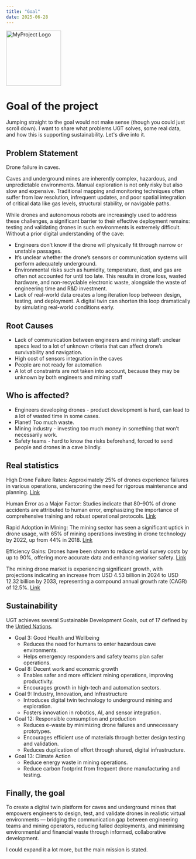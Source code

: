 ```yaml
---
title: "Goal"
date: 2025-06-28
---
```

<p>
  <img src="/underground-truth-docs/assets/logo.png" alt="MyProject Logo" width="150">
</p>

# Goal of the project
Jumping straight to the goal would not make sense (though you could just scroll down). I want to share what problems UGT solves, some real data, and how this is supporting sustainability. Let's dive into it.

## Problem Statement
Drone failure in caves.

Caves and underground mines are inherently complex, hazardous, and unpredictable environments. Manual exploration is not only risky but also slow and expensive. Traditional mapping and monitoring techniques often suffer from low resolution, infrequent updates, and poor spatial integration of critical data like gas levels, structural stability, or navigable paths.

While drones and autonomous robots are increasingly used to address these challenges, a significant barrier to their effective deployment remains: testing and validating drones in such environments is extremely difficult.
Without a prior digital understanding of the cave:
- Engineers don’t know if the drone will physically fit through narrow or unstable passages.
- It’s unclear whether the drone’s sensors or communication systems will perform adequately underground.
- Environmental risks such as humidity, temperature, dust, and gas are often not accounted for until too late. This results in drone loss, wasted hardware, and non-recyclable electronic waste, alongside the waste of engineering time and R&D investment.
- Lack of real-world data creates a long iteration loop between design, testing, and deployment. A digital twin can shorten this loop dramatically by simulating real-world conditions early.

## Root Causes
- Lack of communication between engineers and mining staff: unclear specs lead to a lot of unknown criteria that can affect drone’s survivability and navigation.
- High cost of sensors integration in the caves
- People are not ready for automation
- A lot of constraints are not taken into account, because they may be unknown by both engineers and mining staff

## Who is affected?
- Engineers developing drones - product development is hard, can lead to a lot of wasted time in some cases.
- Planet! Too much waste.
- Mining industry - investing too much money in something that won’t necessarily work.
- Safety teams - hard to know the risks beforehand, forced to send people and drones in a cave blindly.

## Real statistics
High Drone Failure Rates: Approximately 25% of drones experience failures in various operations, underscoring the need for rigorous maintenance and planning. [Link](https://www.sciencedirect.com/science/article/pii/S0160791X24001969?utm_source=chatgpt.com)

Human Error as a Major Factor: Studies indicate that 80–90% of drone accidents are attributed to human error, emphasizing the importance of comprehensive training and robust operational protocols. [Link](https://anvil.so/post/human-error-in-drone-operations-key-risks?utm_source=chatgpt.com)

Rapid Adoption in Mining: The mining sector has seen a significant uptick in drone usage, with 65% of mining operations investing in drone technology by 2022, up from 44% in 2018. [Link](https://candrone.com/blogs/news/unveiling-the-hidden-riches-drone-technology-and-metal-exploration-in-the-mining-sector?srsltid=AfmBOooQN3GUew8U6zKYGnoVyFXjaj3l-YQ0d_uFxr32feJLsKOxz7I0&utm_source=chatgpt.com)

Efficiency Gains: Drones have been shown to reduce aerial survey costs by up to 90%, offering more accurate data and enhancing worker safety. [Link](https://tolluncrewedsystems.com/blog/how-drones-in-mining-boosts-efficiency/?utm_source=chatgpt.com)

The mining drone market is experiencing significant growth, with projections indicating an increase from USD 4.53 billion in 2024 to USD 12.32 billion by 2033, representing a compound annual growth rate (CAGR) of 12.5%. [Link](https://www.verifiedmarketreports.com/product/commercial-unmanned-aerial-for-the-mining-market/?utm_source=chatgpt.com/)

## Sustainability
UGT achieves several Sustainable Development Goals, out of 17 defined by the [Untied Nations](https://sdgs.un.org/goals).

- Goal 3: Good Health and Wellbeing
    - Reduces the need for humans to enter hazardous cave environments.
    - Helps emergency responders and safety teams plan safer operations.
- Goal 8: Decent work and economic growth
    - Enables safer and more efficient mining operations, improving productivity.
    - Encourages growth in high-tech and automation sectors.
- Goal 9: Industry, Innovation, and Infrastructure
    - Introduces digital twin technology to underground mining and exploration.
    - Fosters innovation in robotics, AI, and sensor integration.
- Goal 12: Responsible consumption and production
    - Reduces e-waste by minimizing drone failures and unnecessary prototypes.
    - Encourages efficient use of materials through better design testing and validation.
    - Reduces duplication of effort through shared, digital infrastructure.
- Goal 13: Climate Action
    - Reduce energy waste in mining operations.
    - Reduce carbon footprint from frequent drone manufacturing and testing.

## Finally, the goal
To create a digital twin platform for caves and underground mines that empowers engineers to design, test, and validate drones in realistic virtual environments — bridging the communication gap between engineering teams and mining operators, reducing failed deployments, and minimising environmental and financial waste through informed, collaborative development.

I could expand it a lot more, but the main mission is stated.